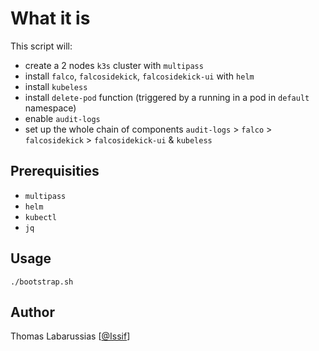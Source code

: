 # What it is

This script will:
* create a 2 nodes `k3s` cluster with `multipass`
* install `falco`, `falcosidekick`, `falcosidekick-ui` with `helm`
* install `kubeless`
* install `delete-pod` function (triggered by a running in a pod in `default` namespace)
* enable `audit-logs`
* set up the whole chain of components `audit-logs` > `falco` > `falcosidekick` > `falcosidekick-ui` & `kubeless`
## Prerequisities

* `multipass`
* `helm`
* `kubectl`
* `jq`

## Usage

```shell
./bootstrap.sh
```

## Author

Thomas Labarussias [[@Issif](https://github.com/Issif)]